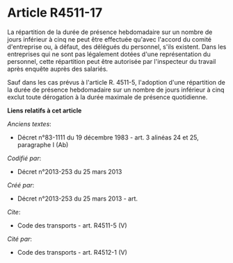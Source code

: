 # Article R4511-17

La répartition de la durée de présence hebdomadaire sur un nombre de jours inférieur à cinq ne peut être effectuée qu'avec
l'accord du comité d'entreprise ou, à défaut, des délégués du personnel, s'ils existent. Dans les entreprises qui ne sont pas
légalement dotées d'une représentation du personnel, cette répartition peut être autorisée par l'inspecteur du travail après
enquête auprès des salariés. 

Sauf dans les cas prévus à l'article R. 4511-5, l'adoption d'une répartition de la durée de présence hebdomadaire sur un
nombre de jours inférieur à cinq exclut toute dérogation à la durée maximale de présence quotidienne.

**Liens relatifs à cet article**

_Anciens textes_:

  - Décret n°83-1111 du 19 décembre 1983 - art. 3 alinéas 24 et 25, paragraphe I (Ab)

_Codifié par_:

  - Décret n°2013-253 du 25 mars 2013

_Créé par_:

  - Décret n°2013-253 du 25 mars 2013 - art.

_Cite_:

  - Code des transports - art. R4511-5 (V)

_Cité par_:

  - Code des transports - art. R4512-1 (V)
